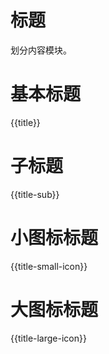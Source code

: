# 标题

划分内容模块。

# 基本标题

{{title}}

# 子标题

{{title-sub}}

# 小图标标题

{{title-small-icon}}

# 大图标标题

{{title-large-icon}}

